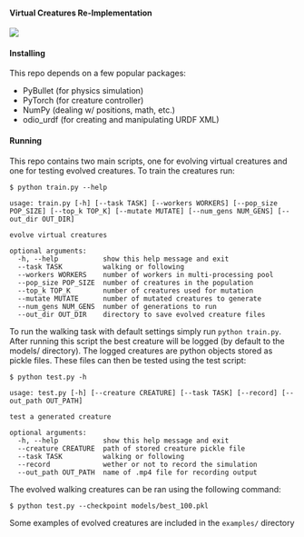 #### Virtual Creatures Re-Implementation

![](https://github.com/CCareaga/cmpt766_final_project/blob/main/images/banner.png?raw=true)

#### Installing

This repo depends on a few popular packages:
    
- PyBullet (for physics simulation)
- PyTorch (for creature controller)
- NumPy (dealing w/ positions, math, etc.)
- odio_urdf (for creating and manipulating URDF XML)

#### Running

This repo contains two main scripts, one for evolving virtual creatures and one for testing evolved creatures. To train the creatures run:

```
$ python train.py --help

usage: train.py [-h] [--task TASK] [--workers WORKERS] [--pop_size POP_SIZE] [--top_k TOP_K] [--mutate MUTATE] [--num_gens NUM_GENS] [--out_dir OUT_DIR]

evolve virtual creatures

optional arguments:
  -h, --help           show this help message and exit
  --task TASK          walking or following
  --workers WORKERS    number of workers in multi-processing pool
  --pop_size POP_SIZE  number of creatures in the population
  --top_k TOP_K        number of creatures used for mutation
  --mutate MUTATE      number of mutated creatures to generate
  --num_gens NUM_GENS  number of generations to run
  --out_dir OUT_DIR    directory to save evolved creature files
```

To run the walking task with default settings simply run `python train.py`. After running this script the best creature will be logged (by default to the models/ directory). The logged creatures are python objects stored as pickle files. These files can then be tested using the test script:

```
$ python test.py -h

usage: test.py [-h] [--creature CREATURE] [--task TASK] [--record] [--out_path OUT_PATH]

test a generated creature

optional arguments:
  -h, --help           show this help message and exit
  --creature CREATURE  path of stored creature pickle file
  --task TASK          walking or following
  --record             wether or not to record the simulation
  --out_path OUT_PATH  name of .mp4 file for recording output
```

The evolved walking creatures can be ran using the following command:

```
$ python test.py --checkpoint models/best_100.pkl
```

Some examples of evolved creatures are included in the `examples/` directory

